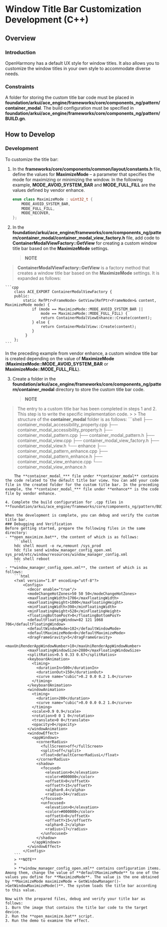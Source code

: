 # Window Title Bar Customization Development (C++)
## Overview
### Introduction
OpenHarmony has a default UX style for window titles. It also allows you to customize the window titles in your own style to accommodate diverse needs.
### Constraints
A folder for storing the custom title bar code must be placed in **foundation/arkui/ace_engine/frameworks/core/components_ng/pattern/container_modal**. The build configuration must be specified in **foundation/arkui/ace_engine/frameworks/core/components_ng/pattern/BUILD.gn**.
## How to Develop

### Development
To customize the title bar:
1. In the **frameworks/core/components/common/layout/constants.h** file, define the values for **MaximizeMode** – a parameter that specifies the mode for maximizing or minimizing the window. In the following example, **MODE_AVOID_SYSTEM_BAR** and **MODE_FULL_FILL** are the values defined by vendor enhance.
    ```cpp
    enum class MaximizeMode : uint32_t {
        MODE_AVOID_SYSTEM_BAR,
        MODE_FULL_FILL,
        MODE_RECOVER,
    };
    ```
2. In the **foundation/arkui/ace_engine/frameworks/core/components_ng/pattern/container_modal/container_modal_view_factory.h** file, add code to **ContainerModalViewFactory::GetView** for creating a custom window title bar based on the **MaximizeMode** settings.
    > **NOTE**
    >
> **ContainerModalViewFactory::GetView** is a factory method that creates a window title bar based on the **MaximizeMode** settings. It is expanded as follows:
    
    ```cpp
        class ACE_EXPORT ContainerModalViewFactory {
        public:
            static RefPtr<FrameNode> GetView(RefPtr<FrameNode>& content, MaximizeMode mode) {
                if (mode == MaximizeMode::MODE_AVOID_SYSTEM_BAR ||
                    mode == MaximizeMode::MODE_FULL_FILL) {
                    return ContainerModalViewEnhance::Create(content);
                } else {
                    return ContainerModalView::Create(content);
                }
             }
        };
    ```
In the preceding example from vendor enhance, a custom window title bar is created depending on the value of **MaximizeMode** (**MaximizeMode::MODE_AVOID_SYSTEM_BAR** or **MaximizeMode::MODE_FULL_FILL**).
    
3. Create a folder in the **foundation/arkui/ace_engine/frameworks/core/components_ng/pattern/container_modal** directory to store the custom title bar code.
    > **NOTE**
    >
> The entry to a custom title bar has been completed in steps 1 and 2. This step is to write the specific implementation code.
    >
    > The structure of the **container_modal** folder is as follows:
    ```shell
    ├── container_modal_accessibility_property.cpp
    ├── container_modal_accessibility_property.h
    ├── container_modal_pattern.cpp
    ├── container_modal_pattern.h
    ├── container_modal_view.cpp
    ├── container_modal_view_factory.h
    ├── container_modal_view.h
    └── enhance
        ├── container_modal_pattern_enhance.cpp
        ├── container_modal_pattern_enhance.h
        ├── container_modal_view_enhance.cpp
        └── container_modal_view_enhance.h
```
    The **container_modal_*** file under **container_modal** contains the code related to the default title bar view. You can add your code file in the created folder for the custom title bar. In the preceding example, the **container_modal_*** file under **enhance** is the code file by vendor enhance.
    
4. Complete the build configuration for .cpp files in **foundation/arkui/ace_engine/frameworks/core/components_ng/pattern/BUILD.gn**.

When the development is complete, you can debug and verify the custom title bar.
### Debugging and Verification
Before getting started, prepare the following files in the same directory:
- **open_maximize.bat**, the content of which is as follows:
    ```shell
    hdc shell mount -o rw,remount /sys_prod
    hdc file send window_manager_config_open.xml sys_prod/etc/window/resources/window_manager_config.xml
    hdc shell reboot
    ```
- **window_manager_config_open.xml**, the content of which is as follows:
    ```html
    <?xml version="1.0" encoding="utf-8"?>
        <Configs>
          <decor enable="true"/>
          <modeChangeHotZones>50 50 50</modeChangeHotZones>
          <maxFloatingWidth>1706</maxFloatingWidth>
          <maxFloatingHeight>1000</maxFloatingHeight>
          <minFloatingWidth>398</minFloatingWidth>
          <minFloatingHeight>528</minFloatingHeight>
          <floatingBottomPosY>0</floatingBottomPosY>
          <defaultFloatingWindow>82 121 1068 706</defaultFloatingWindow>
          <defaultWindowMode>102</defaultWindowMode>
          <defaultMaximizeMode>0</defaultMaximizeMode>
          <dragFrameGravity>5</dragFrameGravity>
          <maxUniRenderAppWindowNumber>10</maxUniRenderAppWindowNumber>
          <maxFloatingWindowSize>2880</maxFloatingWindowSize>
          <splitRatios>0.5 0.33 0.67</splitRatios>
          <keyboardAnimation>
            <timing>
              <durationIn>500</durationIn>
              <durationOut>150</durationOut>
              <curve name="cubic">0.2 0.0 0.2 1.0</curve>
            </timing>
          </keyboardAnimation>
          <windowAnimation>
            <timing>
              <duration>200</duration>
              <curve name="cubic">0.0 0.0 0.2 1.0</curve>
            </timing>
            <scale>0.9 0.9</scale>
            <rotation>0 0 1 0</rotation>
            <translate>0 0</translate>
            <opacity>0</opacity>
          </windowAnimation>
          <windowEffect>
            <appWindows>
              <cornerRadius>
                <fullScreen>off</fullScreen>
                <split>off</split>
                <float>defaultCornerRadiusL</float>
              </cornerRadius>
              <shadow>
                <focused>
                  <elevation>0</elevation>
                  <color>#000000</color>
                  <offsetX>0</offsetX>
                  <offsetY>15</offsetY>
                  <alpha>0.4</alpha>
                  <radius>34</radius>
                </focused>
                <unfocused>
                  <elevation>0</elevation>
                  <color>#000000</color>
                  <offsetX>0</offsetX>
                  <offsetY>15</offsetY>
                  <alpha>0.2</alpha>
                  <radius>17</radius>
                </unfocused>
              </shadow>
            </appWindows>
          </windowEffect>
        </Configs>
    ```
    > **NOTE**
    >
    > **window_manager_config_open.xml** contains configuration items. Among them, change the value of **defaultMaximizeMode** to one of the values you define for **MaximizeMode**. The value is the one obtained by **MaximizeMode maximizeMode = GetWindowManager()->GetWindowMaximizeMode()**. The system loads the title bar according to this value.

Now with the prepared files, debug and verify your title bar as follows:
1. Burn the image that contains the title bar code to the target device.
2. Run the **open_maximize.bat** script.
3. Run the demo to examine the effect.
